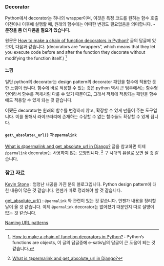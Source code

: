 ### Decorator

Python에서 decorator는 하나의 wrapper이며, 이것은 특정 코드를 원하는 함수 호출 이전이나 이후에 실행할 때, 원래의 함수에는 어떠한 변경도 필요없음을 의미합니다. **- 문장을 좀 더 다듬을 필요가 있습니다.**

원문은 [How to make a chain of function decorators in Python?](http://stackoverflow.com/questions/739654/how-to-make-a-chain-of-function-decorators-in-python) 글의 답글에 있으며, 다음과 같습니다. (decorators are “wrappers”, which means that they let you execute code before and after the function they decorate without modifying the function itself.) [^stackoverflow-739654]

#### 느낌

일단 python의 decorator는 design pattern의 decorator 패턴을 함수에 적용한 듯한 느낌이 듭니다. 함수에 바로 적용할 수 있는 것은 python 역시 큰 범주에서는 함수형 언어라서 함수를 객체처럼 다룰 수 있기 때문이고, 그래서 객체에 적용되는 패턴을 함수에도 적용할 수 있게 되는 것 같습니다. 

어쨌든 decorator는 원래의 함수를 변경하지 않고, 확장할 수 있게 만들어 주는 도구입니다. 이를 통해서 라이브러리에 존재하는 수정할 수 없는 함수들도 확장할 수 있게 됩니다. 

#### `get\_absolute\_url()` 과 `@permalink`

[What is @permalink and get\_absolute\_url in Django?](http://stackoverflow.com/questions/13503645/what-is-permalink-and-get-absolute-url-in-django) 글을 참고하면 이제 `@permalink` decorator는 사용하지 않는 모양입니다. [^stackoverflow-13503645] 구 시대의 유물로 보면 될 것 같습니다. 


### 참고 자료

[Kevin Stone](http://blog.kevinastone.com/#) : 엄청난 내공을 가진 분의 블로그입니다. Python design pattern에 대한 내용이 많은 것 같습니다. 언젠가 따로 정리해야 할 것 같습니다.

[^stackoverflow-13503645]: [What is @permalink and get_absolute_url in Django?](http://stackoverflow.com/questions/13503645/what-is-permalink-and-get-absolute-url-in-django)

[^stackoverflow-739654]: [How to make a chain of function decorators in Python?](http://stackoverflow.com/questions/739654/how-to-make-a-chain-of-function-decorators-in-python) : Python’s functions are objects, 이 글의 답글중에 e-satis님의 답글이 큰 도움이 되는 것 같습니다.

[get\_absolute\_url()](https://docs.djangoproject.com/en/dev/ref/models/instances/?from=olddocs#get-absolute-url) : `@permalink` 와 관련이 있는 것 같습니다. 언젠가 내용을 정리할 날이 올 것 같습니다. 이제 `@permalink` decorator는 없어졌기 때문인지 따로 설명이 없는 것 같습니다.

[Naming URL patterns](https://docs.djangoproject.com/en/dev/topics/http/urls/#naming-url-patterns)
